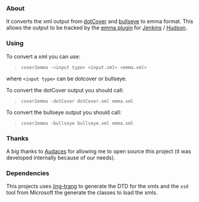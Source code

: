 ### About ###

It converts the xml output from [dotCover](http://www.jetbrains.com/dotcover/) and [bullseye](http://www.bullseye.com/) to emma format. This allows the output to be tracked by the [emma plugin](https://wiki.jenkins-ci.org/display/JENKINS/Emma+Plugin) for [Jenkins](http://jenkins-ci.org) / [Hudson](http://java.net/projects/hudson/).


### Using ###

To convert a xml you can use:

> ` cover2emma -<input type> <input.xml> <emma.xml> `

where `<input type>` can be dotcover or bullseye.

To convert the dotCover output you should call:
> ` cover2emma -dotCover dotCover.xml emma.xml `

To convert the bullseye output you should call:
> ` cover2emma -bullseye bullseye.xml emma.xml `


### Thanks ###

A big thanks to [Audaces](http://www.audaces.com.br) for allowing me to open source this project (it was developed internally because of our needs).


### Dependencies ###

This projects uses [jing-trang](http://code.google.com/p/jing-trang) to generate the DTD for the xmls and the `xsd` tool from Microsoft the generate the classes to load the xmls.